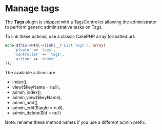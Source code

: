 Manage tags
===========

The **Tags** plugin is shipped with a TagsController allowing the administrator to perform generic administrative tasks on Tags.

To link these actions, use a classic CakePHP array formatted url:

```php
echo $this->Html->link(__('List Tags'), array(
	'plugin' => 'tags',
	'controller' => 'tags',
	'action' => 'index'
));
```

The available actions are:

* index(),
* view($keyName = null),
* admin_index(),
* admin_view($keyName),
* admin_add(),
* admin_edit($tagId = null),
* admin_delete($id = null)

Note: rename these method names if you use a different admin prefix.